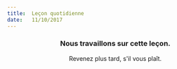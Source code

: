 ```yaml
---
title:  Leçon quotidienne
date:   11/10/2017
---
```


### <center>Nous travaillons sur cette leçon.</center>
<center>Revenez plus tard, s'il vous plaît.</center>